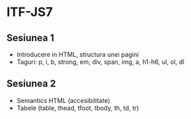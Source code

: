 # ITF-JS7

## Sesiunea 1

- Introducere in HTML, structura unei pagini
- Taguri: p, i, b, strong, em, div, span, img, a, h1-h6, ul, ol, dl


## Sesiunea 2

- Semantics HTML (accesibilitate)
- Tabele (table, thead, tfoot, tbody, th, td, tr)